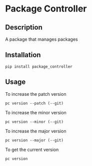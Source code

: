 # Package Controller

## Description

A package that manages packages

## Installation

```
pip install package_controller
```

## Usage

To increase the patch version
```
pc version --patch (--git)
```

To increase the minor version
```
pc version --minor (--git)
```

To increase the major version
```
pc version --major (--git)
```

To get the current version
```
pc version
```

